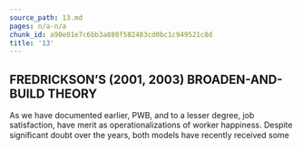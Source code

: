 ```yaml
---
source_path: 13.md
pages: n/a-n/a
chunk_id: a90e01e7c6bb3a880f582483cd0bc1c949521c8d
title: '13'
---
```

## FREDRICKSON’S (2001, 2003) BROADEN-AND-BUILD THEORY

As we have documented earlier, PWB, and to a lesser degree, job satisfaction, have merit as operationalizations of worker happiness. Despite signiﬁcant doubt over the years, both models have recently received some
